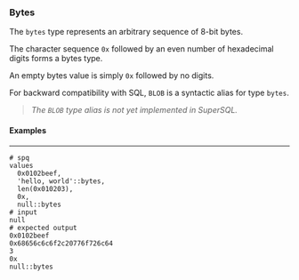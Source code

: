### Bytes

The `bytes` type represents an arbitrary sequence of 8-bit bytes.

The character sequence `0x` followed by an even number of hexadecimal
digits forms a bytes type.

An empty bytes value is simply `0x` followed by no digits.

For backward compatibility with SQL, `BLOB` is a syntactic alias for type `bytes`.

> _The `BLOB` type alias is not yet implemented in SuperSQL._

#### Examples
---
```mdtest-spq
# spq
values
  0x0102beef,
  'hello, world'::bytes,
  len(0x010203),
  0x,
  null::bytes
# input
null
# expected output
0x0102beef
0x68656c6c6f2c20776f726c64
3
0x
null::bytes
```
